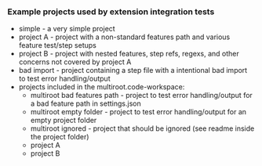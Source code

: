 ### Example projects used by extension integration tests

- simple - a very simple project
- project A - project with a non-standard features path and various feature test/step setups
- project B - project with nested features, step refs, regexs, and other concerns not covered by project A
- bad import - project containing a step file with a intentional bad import to test error handling/output
- projects included in the multiroot.code-workspace:
  - multiroot bad features path - project to test error handling/output for a bad feature path in settings.json
  - multiroot empty folder - project to test error handling/output for an empty project folder
  - multiroot ignored - project that should be ignored (see readme inside the project folder)
  - project A
  - project B
